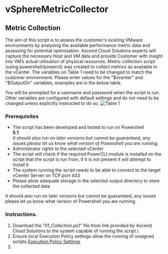 # vSphereMetricCollector

## Metric Collection
The aim of this script is to assess the customer's existing VMware
environments by analysing the available performance metric data and assessing for potential optimisation. 
Ascend Cloud Solutions experts will capture the necessary Host and VM data and provide
Customer with insight into VM’s actual utilisation of physical resources.
Metric collection script (using powershell/powercli) was created to
collect metrics as available in the vCenter. The variables on Table 1
need to be changed to match the customer environment. Please enter values for the "$vcenter" and "$OutputDir" variables, examples are in the below table.

You will be prompted for a username and password when the script is run. Other variables are configured with default settings and do not need to be changed unless explicitly instructed to do so. 
![Table 1 ](https://github.com/user-attachments/assets/ef286ec0-b02c-4ffe-81eb-afe42de56d1f)

### Prerequisites 
- The script has been developed and tested to run on Powershell\
**5**.**1**\
*It should also run on later versions but cannot be guaranteed, any issues please let us know what version of Powershell you are running.*
- Administrator rights to the selected vCenter
- The script will check if the required PowerCLI module is installed on the script that the script is run from, if it is not present it will attempt to install it
- The system running the script needs to be able to connect to the target vCenter Server on TCP port 443
- Please allow adequate storage in the selected output directory to store the collected data

It should also run on later versions but cannot be guaranteed, any issues please let us know what version of Powershell you are running.

### Instructions.
1. Download the "01_Collection.ps1" file from link provided by Ascend Cloud Solutions to the system capable of running the script.\ 
2. Ensure local Execution Policy settings allow the running of unsigned scripts [Execution Policy Settings](https://learn.microsoft.com/en-us/powershell/module/microsoft.powershell.core/about/about_execution_policies?view=powershell-7.4)
3. 
   
